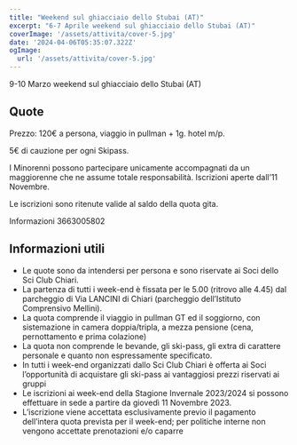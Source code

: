 ```yaml
---
title: "Weekend sul ghiacciaio dello Stubai (AT)"
excerpt: "6-7 Aprile weekend sul ghiacciaio dello Stubai (AT)"
coverImage: '/assets/attivita/cover-5.jpg'
date: '2024-04-06T05:35:07.322Z'
ogImage:
  url: '/assets/attivita/cover-5.jpg'
---
```


9-10 Marzo weekend sul ghiacciaio dello Stubai (AT)

## Quote

Prezzo: 120€ a persona, viaggio in pullman + 1g. hotel m/p.

5€ di cauzione per ogni Skipass.

I Minorenni possono partecipare unicamente accompagnati da un maggiorenne che ne assume totale
responsabilità. Iscrizioni aperte dall’11 Novembre.
 
Le iscrizioni sono ritenute valide al saldo della quota gita.

Informazioni 3663005802

## Informazioni utili

- Le quote sono da intendersi per persona e sono riservate ai Soci dello Sci Club Chiari.  
- La partenza di tutti i week-end è fissata per le 5.00 (ritrovo alle 4.45) dal parcheggio di Via LANCINI di Chiari (parcheggio dell’Istituto Comprensivo Mellini).  
- La quota comprende il viaggio in pullman GT ed il soggiorno, con sistemazione in camera doppia/tripla, a mezza pensione (cena, pernottamento e prima colazione)  
- La quota non comprende le bevande, gli ski-pass, gli extra di carattere personale e quanto non espressamente specificato.  
- In tutti i week-end organizzati dallo Sci Club Chiari è offerta ai Soci l’opportunità di acquistare gli ski-pass ai vantaggiosi prezzi riservati ai gruppi
- Le iscrizioni ai week-end della Stagione Invernale 2023/2024 si possono effettuare in sede a partire da giovedì 11 Novembre 2023. 
- L’iscrizione viene accettata esclusivamente previo il pagamento dell’intera quota prevista per il week-end; per politiche interne non vengono accettate prenotazioni e/o caparre
